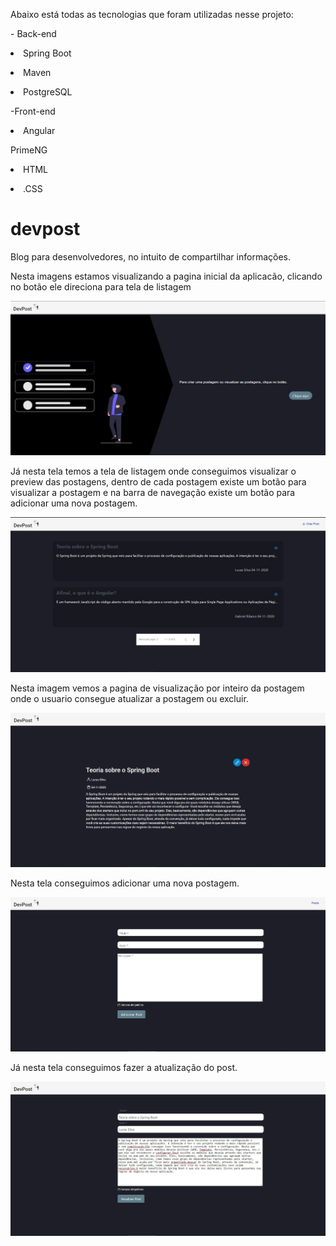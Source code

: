 <p>Abaixo está todas as tecnologias que foram utilizadas nesse projeto:</p>

<p>- Back-end</p>
<p><li>Spring Boot</p>
<p><li>Maven<p>
<p><li>PostgreSQL</p>

<p>-Front-end</p>
<p><li>Angular</p>
<p>PrimeNG</p>
<p><li>HTML</p>
<p><li>.CSS</p>


<h1>devpost</h1>
<p>Blog para desenvolvedores, no intuito de compartilhar informações.</p>

<p>Nesta imagens estamos visualizando a pagina inicial da aplicacão, clicando no botão ele direciona para tela de listagem</p>
<img src=imagens_aplicacao/devpost-inicio.JPG />

<p>Já nesta tela temos a tela de listagem onde conseguimos visualizar o preview das postagens, dentro de cada postagem existe um botão para visualizar a postagem e na barra de navegação existe um botão para adicionar uma nova postagem.</p>
<img src=imagens_aplicacao/devpost-listagem.JPG />

<p>Nesta imagem vemos a pagina de visualização por inteiro da postagem onde o usuario consegue atualizar a postagem ou excluir.</p>
<img src=imagens_aplicacao/devpost-visualizacao.JPG />

<p>Nesta tela conseguimos adicionar uma nova postagem.</p>
<img src=imagens_aplicacao/devpost-adciona.JPG />

<p>Já nesta tela conseguimos fazer a atualização do post.</p>
<img src=imagens_aplicacao/devpost-atualizacao.JPG />





